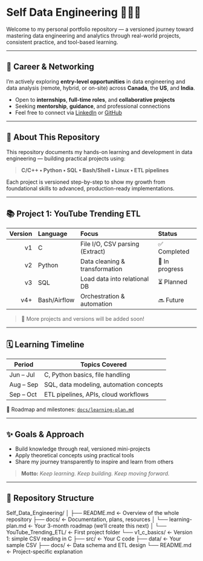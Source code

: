 # Self Data Engineering 🧑🏼‍💻

Welcome to my personal portfolio repository — a versioned journey toward mastering data engineering and analytics through real-world projects, consistent practice, and tool-based learning.

---

## 💼 Career & Networking

I’m actively exploring **entry-level opportunities** in data engineering and data analysis (remote, hybrid, or on-site) across **Canada**, the **US**, and **India**.

- Open to **internships**, **full-time roles**, and **collaborative projects**
- Seeking **mentorship**, **guidance**, and professional connections
- Feel free to connect via [LinkedIn](https://www.linkedin.com/in/shivajiburgula/) or [GitHub](https://github.com/Shivah99)

---

## 📁 About This Repository

This repository documents my hands-on learning and development in data engineering — building practical projects using:

> **C/C++ • Python • SQL • Bash/Shell • Linux • ETL pipelines**

Each project is versioned step-by-step to show my growth from foundational skills to advanced, production-ready implementations.

---

## 📚 Project 1: YouTube Trending ETL

| Version | Language | Focus                          | Status       |
|--------:|:---------|:-------------------------------|:-------------|
| v1      | C        | File I/O, CSV parsing (Extract) | ✅ Completed  |
| v2      | Python   | Data cleaning & transformation | 🔄 In progress |
| v3      | SQL      | Load data into relational DB   | ⏳ Planned    |
| v4+     | Bash/Airflow | Orchestration & automation | 🔜 Future      |

> 🚧 More projects and versions will be added soon!

---

## 🗓️ Learning Timeline

| Period      | Topics Covered                            |
|-------------|--------------------------------------------|
| Jun – Jul   | C, Python basics, file handling            |
| Aug – Sep   | SQL, data modeling, automation concepts    |
| Sep – Oct   | ETL pipelines, APIs, cloud workflows       |

📌 Roadmap and milestones: [`docs/learning-plan.md`](docs/learning-plan.md)

---

## ✨ Goals & Approach

- Build knowledge through real, versioned mini-projects
- Apply theoretical concepts using practical tools
- Share my journey transparently to inspire and learn from others

> **Motto:** _Keep learning. Keep building. Keep moving forward._

---

## 🧭 Repository Structure

Self_Data_Engineering/
│
├── README.md                    ← Overview of the whole repository
├── docs/                        ← Documentation, plans, resources
│   └── learning-plan.md         ← Your 3-month roadmap (we’ll create this next)
│
└── YouTube_Trending_ETL/       ← First project folder
    └── v1_c_basics/            ← Version 1: simple CSV reading in C
        ├── src/                ← Your C code
        ├── data/               ← Your sample CSV
        ├── docs/               ← Data schema and ETL design
        └── README.md           ← Project-specific explanation
